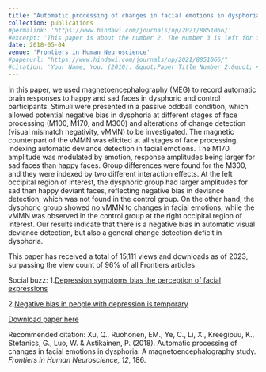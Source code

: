 ```yaml
---
title: "Automatic processing of changes in facial emotions in dysphoria: A magnetoencephalography study"
collection: publications
#permalink: 'https://www.hindawi.com/journals/np/2021/8851066/'
#excerpt: 'This paper is about the number 2. The number 3 is left for future work.'
date: 2018-05-04
venue: 'Frontiers in Human Neuroscience'
#paperurl: "https://www.hindawi.com/journals/np/2021/8851066/"
#citation: 'Your Name, You. (2010). &quot;Paper Title Number 2.&quot; <i>Journal 1</i>. 1(2).'
---
```

In this paper, we used magnetoencephalography (MEG) to record automatic brain responses to happy and sad faces in dysphoric and control participants. Stimuli were presented in a passive oddball condition, which allowed potential negative bias in dysphoria at different stages of face processing (M100, M170, and M300) and alterations of change detection (visual mismatch negativity, vMMN) to be investigated. The magnetic counterpart of the vMMN was elicited at all stages of face processing, indexing automatic deviance detection in facial emotions. The M170 amplitude was modulated by emotion, response amplitudes being larger for sad faces than happy faces. Group differences were found for the M300, and they were indexed by two different interaction effects. At the left occipital region of interest, the dysphoric group had larger amplitudes for sad than happy deviant faces, reflecting negative bias in deviance detection, which was not found in the control group. On the other hand, the dysphoric group showed no vMMN to changes in facial emotions, while the vMMN was observed in the control group at the right occipital region of interest. Our results indicate that there is a negative bias in automatic visual deviance detection, but also a general change detection deficit in dysphoria.

This paper has received a total of 15,111 views and downloads as of 2023, surpassing the view count of 96% of all Frontiers articles.

Social buzz: 
1.[Depression symptoms bias the perception of facial expressions](https://medicalxpress.com/news/2018-05-depression-symptoms-bias-perception-facial.html?src_id=alt)

2.[Negative bias in people with depression is temporary](https://www.medicalnewstoday.com/articles/327173)


[Download paper here](https://www.frontiersin.org/articles/10.3389/fnhum.2018.00186/full)

Recommended citation: Xu, Q., Ruohonen, EM., Ye, C., Li, X., Kreegipuu, K., Stefanics, G., Luo, W. & Astikainen, P. (2018). Automatic processing of changes in facial emotions in dysphoria: A magnetoencephalography study. <i>Frontiers in Human Neuroscience, 12</i>, 186.   
